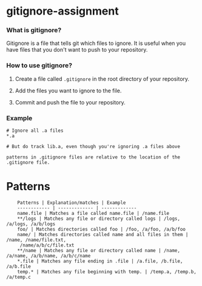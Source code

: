 # gitignore-assignment
### What is gitignore?

Gitignore is a file that tells git which files to ignore. It is useful when you have files that you don't want to push to your repository.

### How to use gitignore?

1. Create a file called `.gitignore` in the root directory of your repository.

2. Add the files you want to ignore to the file.

3. Commit and push the file to your repository.

### Example

```
# Ignore all .a files
*.a

# But do track lib.a, even though you're ignoring .a files above

patterns in .gitignore files are relative to the location of the .gitignore file. 
```

# Patterns

        Patterns | Explanation/matches | Example
        ------------ | ------------- | -------------
        name.file | Matches a file called name.file | /name.file 
        **/logs | Matches any file or directory called logs | /logs, /a/logs, /a/b/logs
        foo/ | Matches directories called foo | /foo, /a/foo, /a/b/foo
        name/ | Matches directories called name and all files in them | /name, /name/file.txt,      
         /name/a/b/c/file.txt
        **/name | Matches any file or directory called name | /name, /a/name, /a/b/name, /a/b/c/name
        *.file | Matches any file ending in .file | /a.file, /b.file, /a/b.file
        temp.* | Matches any file beginning with temp. | /temp.a, /temp.b, /a/temp.c
